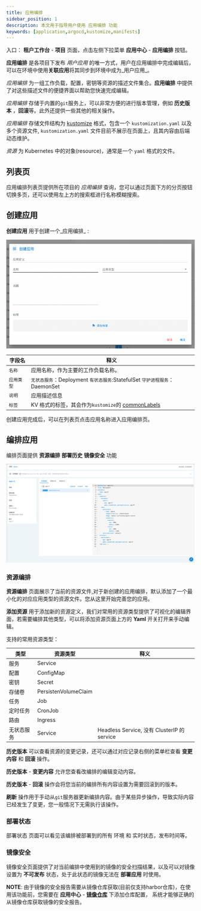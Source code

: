 ```yaml
---
title: 应用编排
sidebar_position: 1
description: 本文用于指导用户使用 应用编排 功能
keywords: [application,argocd,kustomize,manifests]
---
```


入口： **租户工作台** - **项目** 页面，点击左侧下拉菜单 **应用中心** - **应用编排** 按钮。

**应用编排** 是各项目下发布 _用户应用_ 的唯一方式，用户在应用编排中完成编辑后，可以在环境中使用**关联应用**将其同步到环境中成为_用户应用_。

_应用编排_ 为一组工作负载，配置，密钥等资源的描述文件集合。**应用编排** 中提供了对这些描述文件的便捷界面以帮助您快速完成编辑。

_应用编排_ 存储于内置的`git`服务上，可以非常方便的进行版本管理，例如 **历史版本** ，**回滚**等。此外还提供一些其他的相关操作。

_应用编排_ 存储文件结构为 [kustomize][kustomize] 格式，包含一个 `kustomization.yaml` 以及多个资源文件,
`kustomization.yaml` 文件目前不展示在页面上，且其内容由后端动态维护。

_资源_ 为 Kubernetes 中的对象(resource)，通常是一个 `yaml` 格式的文件。

## 列表页

应用编排列表页提供所在项目的 _应用编排_ 查询，您可以通过页面下方的分页按钮切换多页，还可以使用左上方的搜索框进行名称模糊搜索。

## 创建应用

**创建应用** 用于创建一个_应用编排_ :

![manifests-create](assets/manifests-create.png)

| 字段名     | 释义                                                                         |
| ---------- | ---------------------------------------------------------------------------- |
| `名称`     | 应用名称，作为主要的工作负载名称。                                           |
| `应用类型` | `无状态服务`：Deployment `有状态服务`:StatefulSet `守护进程服务`：DaemonSet  |
| `说明`     | 应用描述信息                                                                 |
| `标签`     | KV 格式的标签，其会作为`kustomize`的 [commonLabels][kustomize-common-labels] |

[kustomize]: https://github.com/kubernetes-sigs/kustomize
[kustomize-common-labels]: https://kubectl.docs.kubernetes.io/references/kustomize/builtins/#_labeltransformer_

创建应用完成后，可以在列表页点击应用名称进入应用编排页。

## 编排应用

编排页面提供 **资源编排** **部署历史** **镜像安全** 功能

![manifests-edit](assets/manifests-edit.png)

### 资源编排

**资源编排** 页面展示了当前的资源文件,对于新创建的应用编排，默认添加了一个最小化的对应应用类型的资源文件。您从这里开始完善您的应用。

**添加资源** 用于添加新的资源定义，我们对常用的资源类型提供了可视化的编辑界面，若需要编排其他类型，可以将添加资源页面上方的 **Yaml** 开关打开来手动编辑。

支持的常用资源类型：

| 类型       | 资源类型             | 释义                                        |
| ---------- | -------------------- | ------------------------------------------- |
| 服务       | Service              |
| 配置       | ConfigMap            |
| 密钥       | Secret               |
| 存储卷     | PersistenVolumeClaim |
| 任务       | Job                  |
| 定时任务   | CronJob              |
| 路由       | Ingress              |
| 无状态服务 | Service              | Headless Service, 没有 ClusterIP 的 service |

**历史版本** 可以查看资源的变更记录，还可以通过对应记录右侧的菜单栏查看 **变更内容** 和 **回滚** 操作。

**历史版本** - **变更内容** 允许您查看改编排的编辑变动内容。

**历史版本** - **回滚** 操作会将您当前的编排所有内容设置为需要回滚到的版本。

**刷新** 操作用于手动从`git`服务器更新编排内容。由于某些异步操作，导致实际内容已经发生了变更，您一般情况下无需执行该操作。

### 部署状态

部署状态 页面可以看见该编排被部署到的所有 环境 和 实时状态，发布时间等。

### 镜像安全

镜像安全页面提供了对当前编排中使用到的镜像的安全扫描结果，以及可以对镜像设置为 **不可发布** 状态，处于此状态的镜像无法在 **部署应用** 时使用。

**NOTE**: 由于镜像的安全报告需要从镜像仓库获取(目前仅支持harbor仓库)，在使用该功能前，您需要在 **应用中心** - **[镜像仓库](image-registry)** 下添加仓库配置，
系统才能够正确的从镜像仓库获取镜像的安全报告。
